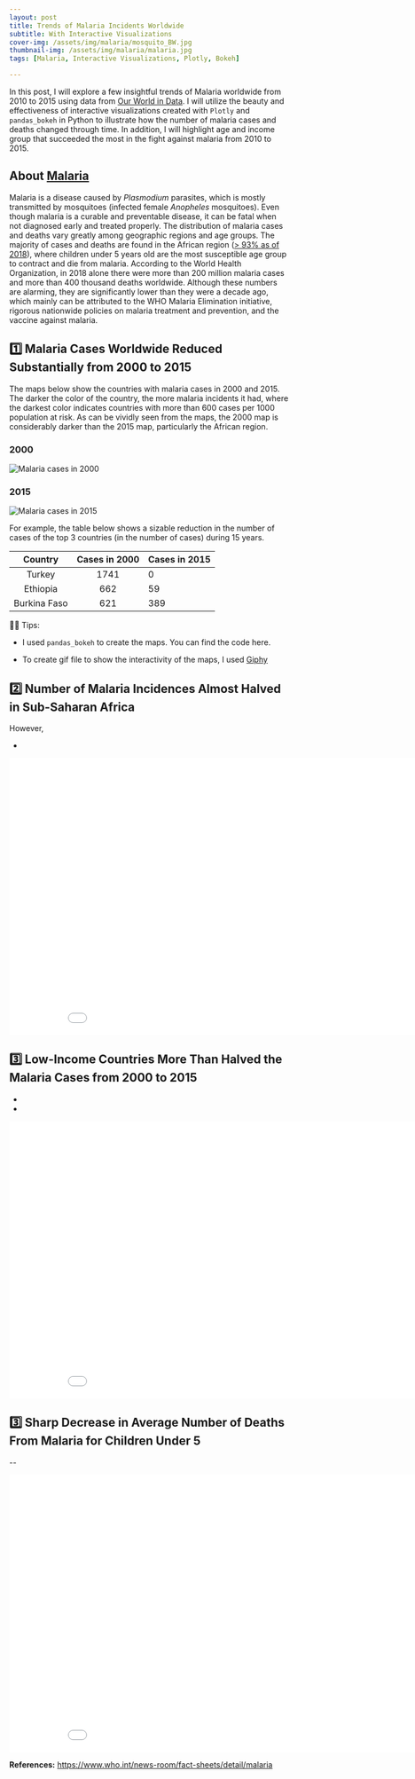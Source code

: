 ```yaml
---
layout: post
title: Trends of Malaria Incidents Worldwide 
subtitle: With Interactive Visualizations 
cover-img: /assets/img/malaria/mosquito_BW.jpg 
thumbnail-img: /assets/img/malaria/malaria.jpg
tags: [Malaria, Interactive Visualizations, Plotly, Bokeh]

---
```


In this post, I will explore a few insightful trends of Malaria worldwide from 2010 to 2015 using data from [Our World in Data](https://github.com/rfordatascience/tidytuesday/tree/master/data/2018/2018-11-13). I will utilize the beauty and effectiveness of interactive visualizations created with `Plotly` and `pandas_bokeh`  in Python to illustrate how the number of malaria cases and deaths changed through time. In addition, I will highlight age and income group that succeeded the most in the fight against malaria from 2010 to 2015. 

## About [Malaria](https://www.who.int/news-room/fact-sheets/detail/malaria)

Malaria is a disease caused by *Plasmodium* parasites, which is mostly transmitted  by mosquitoes (infected female *Anopheles* mosquitoes). Even though malaria is a curable and preventable disease,  it can be fatal when not diagnosed early and  treated properly. The distribution  of malaria cases and deaths vary greatly among geographic regions and age groups.  The majority of cases and deaths are found in the African region ([> 93% as of 2018]((https://www.who.int/news-room/fact-sheets/detail/malaria))), where children under 5 years old are the most susceptible age group to contract and die from malaria. According to the World Health Organization, in 2018 alone there were more than 200 million malaria cases and  more than 400 thousand deaths worldwide. Although these numbers are alarming, they are significantly lower than they were a decade ago, which mainly can be attributed to the WHO Malaria Elimination initiative, rigorous nationwide  policies on malaria treatment and prevention, and the vaccine against malaria. 



## 1️⃣ Malaria Cases Worldwide Reduced Substantially from 2000 to 2015 



The maps below show the countries with malaria cases in 2000 and 2015. The darker the color of the country, the more malaria incidents it had, where the darkest color indicates countries with more than 600 cases per 1000 population at risk. As can be vividly seen from the maps, the 2000 map is considerably darker than the 2015 map, particularly the African region.													

### 2000 

![Malaria cases in 2000](../assets/img/malaria/malaria_cases_2000.gif)



### 2015 

![Malaria cases in 2015](../assets/img/malaria/malaria_cases_2015.gif)



For example, the table below shows a sizable reduction in the number of cases of the top 3 countries (in the number of cases) during 15 years. 

|   Country    | Cases in 2000 | Cases in 2015 |
| :----------: | :-----------: | :------------ |
|    Turkey    |     1741      | 0             |
|   Ethiopia   |      662      | 59            |
| Burkina Faso |      621      | 389           |

👩‍💻 Tips: 

- I used `pandas_bokeh` to create the maps. You can find the code here. 

- To create gif file to show the interactivity of the maps, I used [Giphy](https://giphy.com/)

  

## 2️⃣ Number of Malaria Incidences Almost Halved in Sub-Saharan Africa 



However, 

- 

<iframe width="900" height="500" frameborder="0" scrolling="no" src="//plotly.com/~alena3/4.embed"></iframe>



## 3️⃣ Low-Income Countries More Than Halved the Malaria Cases from 2000 to 2015

- 
- 

<iframe width="900" height="500" frameborder="0" scrolling="no" src="//plotly.com/~alena3/9.embed"></iframe>

## 3️⃣ Sharp Decrease in Average Number of Deaths From Malaria for Children Under 5

-- 

<iframe width="900" height="500" frameborder="0" scrolling="no" src="//plotly.com/~alena3/1.embed"></iframe>

**References:** https://www.who.int/news-room/fact-sheets/detail/malaria



